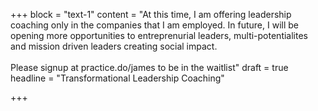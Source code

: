 +++
block = "text-1"
content = "At this time, I am offering leadership coaching only in the companies that I am employed. In future, I will be opening more opportunities to entreprenurial leaders, multi-potentialites and mission driven leaders creating social impact.<br><br>Please signup at practice.do/james to be in the waitlist"
draft = true
headline = "Transformational Leadership Coaching"

+++
